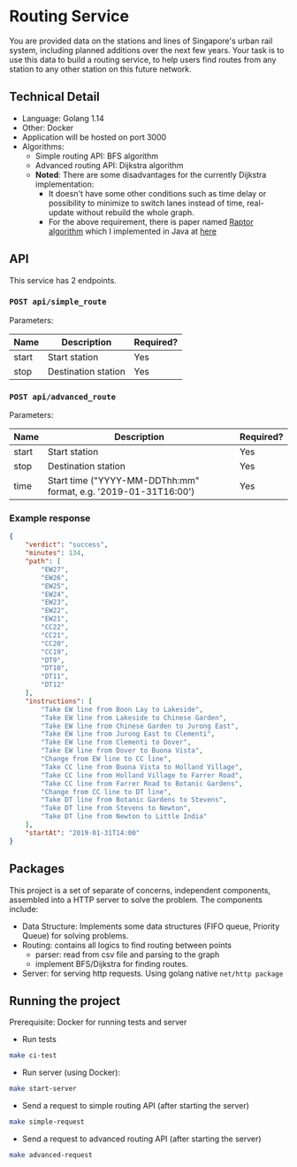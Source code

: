 # Routing Service
You are provided data on the stations and lines of Singapore's urban rail system, including planned additions over the next few years. Your task is to use this data to build a routing service, to help users find routes from any station to any other station on this future network.

## Technical Detail
- Language: Golang 1.14
- Other: Docker
- Application will be hosted on port 3000
- Algorithms:
    - Simple routing API: BFS algorithm
    - Advanced routing API: Dijkstra algorithm
    - **Noted**: There are some disadvantages for the currently Dijkstra implementation:
        - It doesn't have some other conditions such as time delay or possibility to minimize to switch lanes instead of time, real-update without rebuild the whole graph.
        - For the above requirement, there is paper named [Raptor algorithm](https://www.microsoft.com/en-us/research/publication/round-based-public-transit-routing/) which I implemented in Java at [here](https://github.com/hqt/street-router/blob/master/Source/router-service/artifacter/src/main/java/com/fpt/router/artifacter/algorithm/RaptorAlgorithm.java)



## API
This service has 2 endpoints.

### `POST api/simple_route`
Parameters:

|Name|Description|Required?|
|----|-----------|---------|
|start|Start station|Yes|
|stop|Destination station|Yes|


### `POST api/advanced_route`
Parameters:

|Name|Description|Required?|
|----|-----------|---------|
|start|Start station|Yes|
|stop|Destination station|Yes|
|time|Start time ("YYYY-MM-DDThh:mm" format, e.g. '2019-01-31T16:00')|Yes|

### Example response
```json
{
    "verdict": "success",
    "minutes": 134,
    "path": [
        "EW27",
        "EW26",
        "EW25",
        "EW24",
        "EW23",
        "EW22",
        "EW21",
        "CC22",
        "CC21",
        "CC20",
        "CC19",
        "DT9",
        "DT10",
        "DT11",
        "DT12"
    ],
    "instructions": [
        "Take EW line from Boon Lay to Lakeside",
        "Take EW line from Lakeside to Chinese Garden",
        "Take EW line from Chinese Garden to Jurong East",
        "Take EW line from Jurong East to Clementi",
        "Take EW line from Clementi to Dover",
        "Take EW line from Dover to Buona Vista",
        "Change from EW line to CC line",
        "Take CC line from Buona Vista to Holland Village",
        "Take CC line from Holland Village to Farrer Road",
        "Take CC line from Farrer Road to Botanic Gardens",
        "Change from CC line to DT line",
        "Take DT line from Botanic Gardens to Stevens",
        "Take DT line from Stevens to Newton",
        "Take DT line from Newton to Little India"
    ],
    "startAt": "2019-01-31T14:00"
}
```

## Packages
This project is a set of separate of concerns, independent components, assembled
into a HTTP server to solve the problem. The components include:

- Data Structure: Implements some data structures (FIFO queue, Priority Queue) for solving problems.
- Routing: contains all logics to find routing between points
    - parser: read from csv file and parsing to the graph
    - implement BFS/Dijkstra for finding routes.
- Server: for serving http requests. Using golang native `net/http package`

## Running the project
Prerequisite: Docker for running tests and server

- Run tests
```bash
make ci-test
```

- Run server (using Docker):
```bash
make start-server
```

- Send a request to simple routing API (after starting the server)
```bash
make simple-request
```

- Send a request to advanced routing API (after starting the server)
```bash
make advanced-request
```
